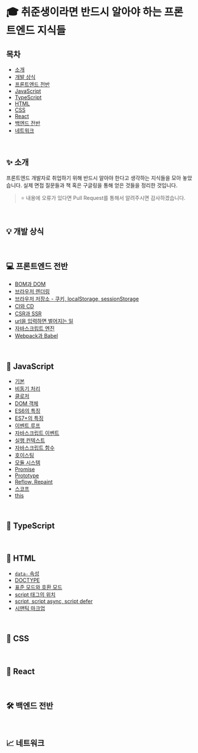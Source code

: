 # 🎓 취준생이라면 반드시 알아야 하는 프론트엔드 지식들
## 목차
- [소개](#-소개)
- [개발 상식](#-개발-상식)
- [프론트엔드 전반](#-프론트엔드-전반)
- [JavaScript](#-javascript)
- [TypeScript](#-typescript)
- [HTML](#-html)
- [CSS](#-css)
- [React](#-react)
- [백엔드 전반](#-백엔드-전반)
- [네트워크](#-네트워크)

<br>

## ✨ 소개
프론트엔드 개발자로 취업하기 위해 반드시 알아야 한다고 생각하는 지식들을 모아 놓았습니다. 실제 면접 질문들과 책 혹은 구글링을 통해 얻은 것들을 정리한 것입니다.

> ⭐ 내용에 오류가 있다면 Pull Request를 통해서 알려주시면 감사하겠습니다.

<br>

## 💡 개발 상식

<br>

## 💻 프론트엔드 전반
- [BOM과 DOM](Notes/FrontEnd/bom-dom.md)
- [브라우저 렌더링](Notes/FrontEnd/browser-rendering.md)
- [브라우저 저장소 - 쿠키, localStorage, sessionStorage](Notes/FrontEnd/browser-storage.md)
- [CI와 CD](Notes/FrontEnd/ci-cd.md)
- [CSR과 SSR](Notes/FrontEnd/csr-ssr.md)
- [url을 입력하면 벌어지는 일](Notes/FrontEnd/enter-url-process.md)
- [자바스크립트 엔진](Notes/FrontEnd/javascript-engine.md)
- [Webpack과 Babel](Notes/FrontEnd/webpack-babel.md)

<br>

## 🍎 JavaScript
- [기본](Notes/JavaScript/common.md)
- [비동기 처리](Notes/JavaScript/async.md)
- [클로저](Notes/JavaScript/closure.md)
- [DOM 객체](Notes/JavaScript/dom-selector.md)
- [ES6의 특징](Notes/JavaScript/ES6.md)
- [ES7+의 특징](Notes/JavaScript/ES7+.md)
- [이벤트 루프](Notes/JavaScript/event-loop.md)
- [자바스크립트 이벤트](Notes/JavaScript/event.md)
- [실행 컨텍스트](Notes/JavaScript/execution-context.md)
- [자바스크립트 함수](Notes/JavaScript/function.md)
- [호이스팅](Notes/JavaScript/hoisting.md)
- [모듈 시스템](Notes/JavaScript/module.md)
- [Promise](Notes/JavaScript/promise.md)
- [Prototype](Notes/JavaScript/prototype.md)
- [Reflow, Repaint](Notes/JavaScript/reflow-repaint.md)
- [스코프](Notes/JavaScript/scope.md)
- [this](Notes/JavaScript/this.md)

<br>

## 🍒 TypeScript

<br>

## 📃 HTML
- [`data-` 속성](Notes/HTML/data.md)
- [DOCTYPE](Notes/HTML/doctype.md)
- [표준 모드와 호환 모드](Notes/HTML/standard-quirks-mode.md)
- [script 태그의 위치](Notes/HTML/script-tag-position.md)
- [script, script async, script defer](Notes/HTML/script.md)
- [시맨틱 마크업](Notes/HTML/semantic-markup.md)

<br>

## 🎨 CSS

<br>

## 💙 React

<br>

## 🛠 백엔드 전반

<br>

## 📈 네트워크

<br>
